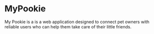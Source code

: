# MyPookie
My Pookie is a is a web application designed to connect pet owners with reliable users who can help them take care of their little friends.
